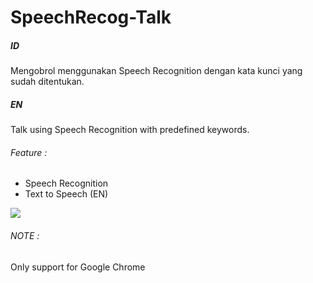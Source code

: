 # SpeechRecog-Talk

##### ID
Mengobrol menggunakan Speech Recognition dengan kata kunci yang sudah ditentukan.

##### EN
Talk using Speech Recognition with predefined keywords.

###### Feature :
- Speech Recognition
- Text to Speech (EN)

<kbd>
  <img src="https://i.imgur.com/YfcMlPY.png" />
</kbd>

###### NOTE :
Only support for Google Chrome
